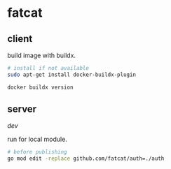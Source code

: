 # fatcat

## client

build image with buildx.

```sh
# install if not available
sudo apt-get install docker-buildx-plugin

docker buildx version
```

## server

_dev_

run for local module.

```sh
# before publishing
go mod edit -replace github.com/fatcat/auth=./auth
```
